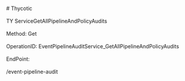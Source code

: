<br>#     Thycotic</br>
<br>TY ServiceGetAllPipelineAndPolicyAudits</br>
<br>Method: Get</br>
<br>OperationID: EventPipelineAuditService_GetAllPipelineAndPolicyAudits</br>
<br>EndPoint:</br>
<br>/event-pipeline-audit</br>
